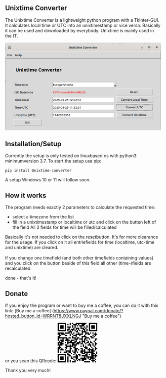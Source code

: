 ## Unixtime Converter

The Unixtime Converter is a lightweight python program with a Tkinter-GUI. 
It calculates local time or UTC into an unixtimestamp or vice versa. Basically 
it can be used and downloaded by everybody. Unixtime is mainly used in the IT.

![GUI of the application](uxconverter.png)


## Installation/Setup

Currently the setup is only tested on linuxbased os with python3 minimumversion 3.7.
To start the setup use pip:

    pip install Unixtime-converter

A setup Windows 10 or 11 will follow soon.

## How it works

The program needs exactly 2 parameters to calculate the requested time:
* select a timezone from the list
* fill in a unixtimestamp or localtime or utc and click on the butten left of the field
All 3 fields for time will be filled/calculated

Basically it's not needed to click on the resetbutton. It's for more clearance for the usage. If you click on it all entriefields for time (localtime, utc-time and unixtime) are cleared.<br><br>
If you change one timefield (and both other timefields containing values) and you click on the button beside of this field all other (time-)fields are recalculated.

done - that's it!


## Donate

If you enjoy the program or want to buy me a coffee, you can do it with this link:
[Buy me a coffee] (https://www.paypal.com/donate/?hosted_button_id=WRRNT8JXXLNGJ "Buy me a coffee")

or you scan this QRcode:
![Scan and buy me a coffee](BuyMeACoffee.png)  

Thank you very much!